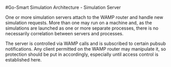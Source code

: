 #Go-Smart Simulation Architecture - Simulation Server

One or more simulation servers attach to the WAMP router and handle new
simulation requests. More than one may run on a machine and, as the simulations
are launched as one or more separate processes, there is no necessarily
correlation between servers and processes.

The server is controlled via WAMP calls and is subscribed to certain pubsub
notifications. Any client permitted on the WAMP router may manipulate it, so
protection should be put in accordingly, especially until access control is
established here.

